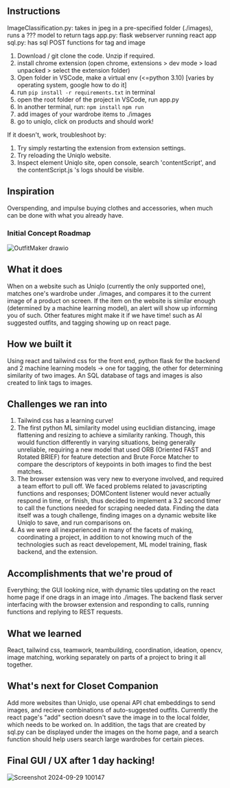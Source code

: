 ## Instructions
ImageClassification.py: takes in jpeg in a pre-specified folder (./images), runs a ??? model to return tags
app.py: flask webserver running react app
sql.py: has sql POST functions for tag and image

1. Download / git clone the code. Unzip if required.
2. install chrome extension (open chrome, extensions > dev mode > load unpacked > select the extension folder)
3. Open folder in VSCode, make a virtual env (<=python 3.10) [varies by operating system, google how to do it]
4. run ```pip install -r requirements.txt``` in terminal
5. open the root folder of the project in VSCode, run app.py
6. In another terminal, run: 
    ```npm install``` 
    ```npm run```
7. add images of your wardrobe items to ./images
8. go to uniqlo, click on products and should work!

If it doesn't, work, troubleshoot by:
1. Try simply restarting the extension from extension settings.
2. Try reloading the Uniqlo website.
3. Inspect element Uniqlo site, open console, search 'contentScript', and the contentScript.js 's logs should be visible.



## Inspiration
Overspending, and impulse buying clothes and accessories, when much can be done with what you already have.

### Initial Concept Roadmap
![OutfitMaker drawio](https://github.com/user-attachments/assets/61181ed3-1faf-4815-997b-514b4ddf361f)


## What it does
When on a website such as Uniqlo (currently the only supported one), matches one's wardrobe under ./images, and compares it to the current image of a product on screen. If the item on the website is similar enough (determined by a machine learning model), an alert will show up informing you of such. Other features might make it if we have time! such as AI suggested outfits, and tagging showing up on react page.
## How we built it
Using react and tailwind css for the front end, python flask for the backend and 2 machine learning models -> one for tagging, the other for determining similarity of two images. An SQL database of tags and images is also created to link tags to images.

## Challenges we ran into
1. Tailwind css has a learning curve!
2. The first python ML similarity model using euclidian distancing, image flattening and resizing to achieve a similarity ranking. Though, this would function differently in varying situations, being generally unreliable, requiring a new model that used ORB (Oriented FAST and Rotated BRIEF) for feature detection and Brute Force Matcher to compare the descriptors of keypoints in both images to find the best matches.
3. The browser extension was very new to everyone involved, and required a team effort to pull off. We faced problems related to javascripting functions and responses; DOMContent listener would never actually respond in time, or finish, thus decided to implement a 3.2 second timer to call the functions needed for scraping needed data. Finding the data itself was a tough challenge, finding images on a dynamic website like Uniqlo to save, and run comparisons on.
4. As we were all inexperienced in many of the facets of making, coordinating a project, in addition to not knowing much of the technologies such as react developement, ML model training, flask backend, and the extension.

## Accomplishments that we're proud of
Everything; the GUI looking nice, with dynamic tiles updating on the react home page if one drags in an image into ./images. The backend flask server interfacing with the browser extension and responding to calls, running functions and replying to REST requests.

## What we learned
React, tailwind css, teamwork, teambuilding, coordination, ideation, opencv, image matching, working separately on parts of a project to bring it all together.

## What's next for Closet Companion
Add more websites than Uniqlo, use openai API chat embeddings to send images, and recieve combinations of auto-suggested outfits. Currently the react page's "add" section doesn't save the image in to the local folder, which needs to be worked on. In addition, the tags that are created by sql.py can be displayed under the images on the home page, and a search function should help users search large wardrobes for certain pieces.

## Final GUI / UX after 1 day hacking!
![Screenshot 2024-09-29 100147](https://github.com/user-attachments/assets/c56567bf-e7d9-4b79-9612-bace0b25aa4c)

